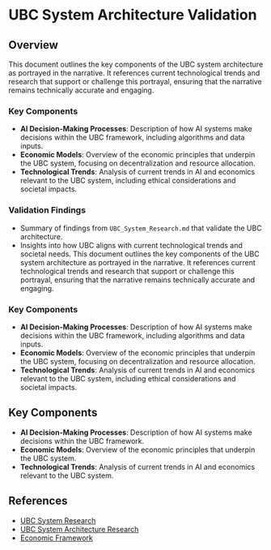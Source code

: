# UBC System Architecture Validation

## Overview
This document outlines the key components of the UBC system architecture as portrayed in the narrative. It references current technological trends and research that support or challenge this portrayal, ensuring that the narrative remains technically accurate and engaging.

### Key Components
- **AI Decision-Making Processes**: Description of how AI systems make decisions within the UBC framework, including algorithms and data inputs.
- **Economic Models**: Overview of the economic principles that underpin the UBC system, focusing on decentralization and resource allocation.
- **Technological Trends**: Analysis of current trends in AI and economics relevant to the UBC system, including ethical considerations and societal impacts.

### Validation Findings
- Summary of findings from `UBC_System_Research.md` that validate the UBC architecture.
- Insights into how UBC aligns with current technological trends and societal needs.
This document outlines the key components of the UBC system architecture as portrayed in the narrative. It references current technological trends and research that support or challenge this portrayal, ensuring that the narrative remains technically accurate and engaging.

### Key Components
- **AI Decision-Making Processes**: Description of how AI systems make decisions within the UBC framework, including algorithms and data inputs.
- **Economic Models**: Overview of the economic principles that underpin the UBC system, focusing on decentralization and resource allocation.
- **Technological Trends**: Analysis of current trends in AI and economics relevant to the UBC system, including ethical considerations and societal impacts.

## Key Components
- **AI Decision-Making Processes**: Description of how AI systems make decisions within the UBC framework.
- **Economic Models**: Overview of the economic principles that underpin the UBC system.
- **Technological Trends**: Analysis of current trends in AI and economics relevant to the UBC system.

## References
- [UBC System Research](./research/UBC_System_Research.md)
- [UBC System Architecture Research](./research/UBC_system_architecture_research.md)
- [Economic Framework](./research/economic_framework.md)
